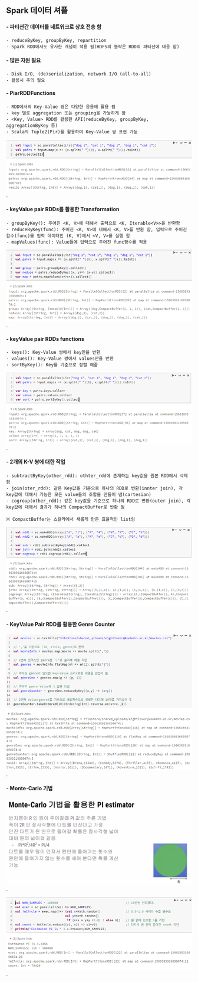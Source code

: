 <h2> Spark 데이터 셔플 </h2>


#### - 파티션간 데이터를 네트워크로 상호 전송 함
    - reduceByKey, groupByKey, repartition
    - Spark RDD에서도 유사한 개념이 적용 됨(HDFS의 블락은 RDD의 파티션에 대응 함)

#### - 많은 자원 필요
    - Disk I/O, (de)serialization, network I/O (all-to-all)
    - 활용시 주의 필요


#### - PiarRDDFunctions
    - RDD에서의 Key-Value 쌍은 다양한 응용에 활용 됨
    - key 별로 aggregation 또는 grouping을 가능하게 함
    - <Key, Value> RDD를 활용한 API(reduceByKey, groupByKey, aggregationByKey 등)
    - Scala의 Tuple2(Pir)를 활용하여 Key-Value 쌍 표현 가능

![Spark Core](https://github.com/daldalhada/bigdata/blob/main/images/spark/spark(16).png).

#### - keyValue pair RDDs를 활용한 Transformation
    - groupByKey(): 주어진 <K, V>에 대해서 출력으로 <K, Iterable<V>>을 반환함
    - reduceByKey(func): 주어진 <K, V>에 대해서 <K, V>를 반환 함, 입력으로 주어진 함수(func)를 입력 데이터인 (K, V)에서 <V, V>를 실행 함
    - mapValues(func): Value들에 입력으로 주어진 func함수를 적용


![Spark Core](https://github.com/daldalhada/bigdata/blob/main/images/spark/spark(17).png).


#### - keyValue pair RDDs functions
    - keys(): Key-Value 쌍에서 key만을 반환
    - values(): Key-Value 쌍에서 values만을 반환
    - sortByKey(): Key를 기준으로 정렬 해줌


![Spark Core](https://github.com/daldalhada/bigdata/blob/main/images/spark/spark(18).png).


#### - 2개의 K-V 쌍에 대한 작업
    - subtractByKey(other_rdd): othter_rdd에 존재하는 key값을 원본 RDD에서 삭제 함
    - join(oter_rdd): 같은 Key값을 기준으로 하나의 RDD로 변환(innter join), 각 key값에 대해서 가능한 모든 value들의 조합을 만들어 냄(cartesian)
    - cogroup(other_rdd): 같은 key값을 기준으로 하나의 RDD로 변환(outer join), 각 key값에 대해서 결과가 하나의 CompactBuffer로 반환 됨
  
    ※ CompactBuffer는 스칼라에서 새롭게 만든 효율적인 list임

![Spark Core](https://github.com/daldalhada/bigdata/blob/main/images/spark/spark(19).png).



#### - KeyValue Pair RDD를 활용한 Genre Counter

![Spark Core](https://github.com/daldalhada/bigdata/blob/main/images/spark/spark(20).png).


#### - Monte-Carlo 기법

![Spark Core](https://github.com/daldalhada/bigdata/blob/main/images/spark/spark(21).png).

![Spark Core](https://github.com/daldalhada/bigdata/blob/main/images/spark/spark(22).png).

